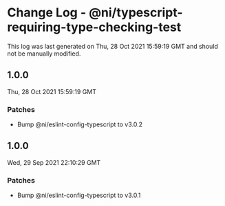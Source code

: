 # Change Log - @ni/typescript-requiring-type-checking-test

This log was last generated on Thu, 28 Oct 2021 15:59:19 GMT and should not be manually modified.

<!-- Start content -->

## 1.0.0

Thu, 28 Oct 2021 15:59:19 GMT

### Patches

- Bump @ni/eslint-config-typescript to v3.0.2

## 1.0.0

Wed, 29 Sep 2021 22:10:29 GMT

### Patches

- Bump @ni/eslint-config-typescript to v3.0.1
